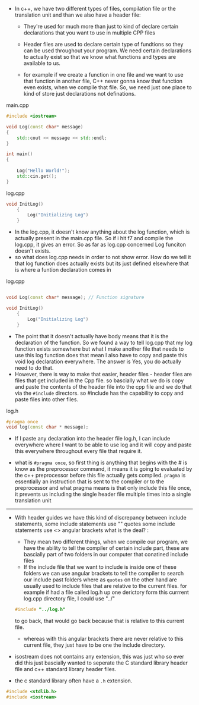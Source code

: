 * In c++, we have two different types of files, compilation file or the translation unit and than we also have a header file:
    * They're used for much more than just to
    kind of declare certain declarations
    that you want to use in multiple CPP
    files 

    * Header files are used to declare certain type of fundtions so they can be used throughout your program. We need certain declarations to actually exist so that we know what functions and types are available to us.
    * for example if we create a function in one file and we want to use that function in another file, C++ never gonna know that function even exists, when we compile that file. So, we need just one place to kind of store just declarations not definations.

main.cpp
```c++
#include <iostream>

void Log(const char* message)
{
    std::cout << message << std::endl;
}

int main()
{
 
    Log("Hello World!");
    std::cin.get();
}
```
log.cpp
```c++
void InitLog()
    {
        Log("Initializing Log")
    }
```

* In the log.cpp, it doesn't know anything about the log function, which is actually present in the main.cpp file. So if i hit f7 and compile the log.cpp, it gives an error. So as far as log.cpp concerned Log funciton doesn't exists.
* so what does log.cpp needs in order to not show error. How do we tell it that log function does actually exists but its just defined elsewhere that is where a funtion declaration comes in 

log.cpp
```c++

void Log(const char* message); // Function signature

void InitLog()
    {
        Log("Initializing Log")
    }
```

* The point that it doesn't actually have body means that it is the declaration of the function. So we found a way to tell log.cpp that my log function exists somewhere but  what I make another file that needs to use this log function does that mean I also have to copy and paste this void log declaration everywhere. The answer is Yes, you do actually need to do that. 
* However, there is way to make that easier, header files - header files are files that get included in the Cpp file. so bascially what we do is copy and paste the contents of the header file into the cpp file and we do that via the `#include` directors. so #include has the capability to copy and paste files into other files.

log.h
```c++
#pragma once
void log(const char * message);
```

* If I paste any declaration into the header file  log.h, I can include everywhere where I want to be able to use log and it will copy and paste this everywhere throughout every file that require it.

* what is `#pragma once`, so first thing is anything that begins with the # is know as the preprocessor command, it means it is going to evaluated by the c++ preprocessor before this file actually gets compiled. `pragma` is essentially an instruction that is sent to the compiler or to the preprocessor and what pragma means is that only include this file once, it prevents us including the single header file multiple times into a single translation unit

---
- With header guides we
have this kind of discrepancy between
include statements, some include
statements use "" quotes some include
statements use <> angular brackets what is
the deal? :
    - They mean two different things, when we compile our program, we have the ability to tell the compiler of certain include part, these are bascially part of two folders in our computer that conatined include files 
    - If the include file that we want to include is inside one of these folders we can use angular brackets to tell the compiler to search our include past folders where as `quotes` on the other hand are usually used to include files that are relative to the current files. for example if had a file called log.h up one derictory form this currrent log.cpp directory file, I could use "../"
    ```c++
    #include "../log.h"
    ```
    to go back, that would go back because that is relative to this current file.
    - whereas with this angular brackets there are never relative to this current file, they just have to be one the include directory.

- isostream does not contains any extension, this was just who so ever did this just bascially wanted to seperate the C standard library header file and c++ standard library header files.
- the c standard library often have a `.h` extension.
```c++
#include <stdlib.h>
#include <iostream>
```
